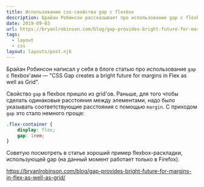 ```yaml
---
title: Использование css-свойства gap с flexbox
description: Брайан Робинсон рассказывает про использование gap с flexbox'ами
date: 2019-09-03
url: https://bryanlrobinson.com/blog/gap-provides-bright-future-for-margins-in-flex-as-well-as-grid/
tags:
  - layout
  - css
layout: layouts/post.njk
---
```

Брайан Робинсон написал у себя в блоге статью про использование `gap` с flexbox'ами — "CSS Gap creates a bright future for margins in Flex as well as Grid".

Свойство `gap` в flexbox пришло из grid'ов. Раньше, для того чтобы сделать одинаковые расстояния между элементами, надо было указывать соответствующие расстояния с помощью `margin`.  С приходом `gap` это стало немного проще:

```css
.flex-container {
    display: flex;
    gap: 1rem;
}
```

Советую посмотреть в статье хороший пример flexbox-раскладки, использующей gap (на данный момент работает только в Firefox).

https://bryanlrobinson.com/blog/gap-provides-bright-future-for-margins-in-flex-as-well-as-grid/
